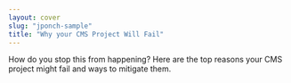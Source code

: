 ```yaml
---
layout: cover
slug: "jponch-sample"
title: "Why your CMS Project Will Fail"
---
```

How do you stop this from happening? Here are the top reasons your CMS project might fail and ways to mitigate them.
